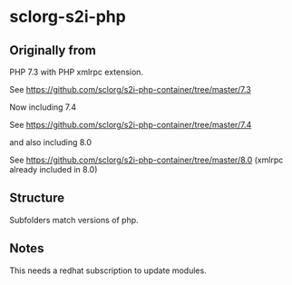 # sclorg-s2i-php

## Originally from
PHP 7.3 with PHP xmlrpc extension.

See https://github.com/sclorg/s2i-php-container/tree/master/7.3

Now including 7.4

See https://github.com/sclorg/s2i-php-container/tree/master/7.4

and also including 8.0

See https://github.com/sclorg/s2i-php-container/tree/master/8.0  (xmlrpc already included in 8.0)

## Structure
Subfolders match versions of php.

## Notes
This needs a redhat subscription to update modules.

